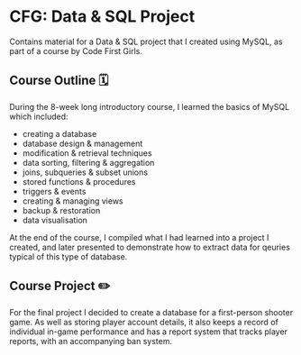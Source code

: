 # CFG: Data & SQL Project

Contains material for a Data & SQL project that I created using MySQL, as part of a course by Code First Girls.

## Course Outline :spiral_calendar:
During the 8-week long introductory course, I learned the basics of MySQL which included:

* creating a database
* database design & management
* modification & retrieval techniques
* data sorting, filtering & aggregation
* joins, subqueries & subset unions
* stored functions & procedures
* triggers & events
* creating & managing views
* backup & restoration
* data visualisation

At the end of the course, I compiled what I had learned into a project I created, and later presented to demonstrate how to extract data for qeuries typical of this type of database.

## Course Project :pencil2:
For the final project I decided to create a database for a first-person shooter game. As well as storing player account details, it also keeps a record of individual in-game performance and has a report system that tracks player reports, with an accompanying ban system.
